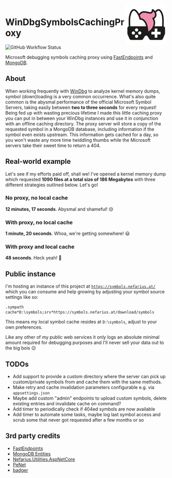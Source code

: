 <img src="assets/NSS-128x128.png" align="right" />

# WinDbgSymbolsCachingProxy

![GitHub Workflow Status](https://img.shields.io/github/actions/workflow/status/nefarius/WinDbgSymbolsCachingProxy/docker-image.yml)

Microsoft debugging symbols caching proxy using [FastEndpoints](https://fast-endpoints.com/) and [MongoDB](https://mongodb-entities.com/).

## About

When working frequently with [WinDbg](https://learn.microsoft.com/en-us/windows-hardware/drivers/debugger/debugging-using-windbg-preview) to analyze kernel memory dumps, symbol (down)loading is a very common occurrence. What's also quite common is the abysmal performance of the official Microsoft Symbol Servers, taking easily between **two to three seconds** for every request! Being fed up with wasting precious lifetime I made this little caching proxy you can put in between your WinDbg instances and use it in conjunction with an offline caching directory. The proxy server will store a copy of the requested symbol in a MongoDB database, including information if the symbol even exists upstream. This information gets cached for a day, so you won't waste any more time twiddling thumbs while the Microsoft servers take their sweet time to return a 404.

## Real-world example

Let's see if my efforts paid off, shall we! I've opened a kernel memory dump which requested **1090 files at a total size of 186 Megabytes** with three different strategies outlined below. Let's go!

### No proxy, no local cache

**12 minutes, 17 seconds**. Abysmal and shameful! 😒

### With proxy, no local cache

**1 minute, 20 seconds**.  Whoa, we're getting somewhere! 😃

### With proxy and local cache

**48 seconds**. Heck yeah! 🥳

## Public instance

I'm hosting an instance of this project at [`https://symbols.nefarius.at/`](https://symbols.nefarius.at/) which you can consume and help growing by adjusting your symbol source settings like so:

```text
.sympath cache*D:\symbols;srv*https://symbols.nefarius.at/download/symbols
```

This means my local symbol cache resides at `D:\symbols`, adjust to your own preferences.

Like any other of my public web services it only logs an absolute minimal amount required for debugging purposes and I'll never sell your data out to the big bois 😉

## TODOs

- Add support to provide a custom directory where the server can pick up custom/private symbols from and cache them with the same methods.
- Make retry and cache invalidation parameters configurable e.g. via `appsettings.json`
- Maybe add custom "admin" endpoints to upload custom symbols, delete existing entries and invalidate cache on command?
- Add timer to periodically check if 404ed symbols are now available
- Add timer to automate some tasks, maybe log last symbol access and scrub some that never got requested after a few months or so

## 3rd party credits

- [FastEndpoints](https://fast-endpoints.com/)
- [MongoDB Entities](https://mongodb-entities.com/)
- [Nefarius.Utilities.AspNetCore](https://github.com/nefarius/Nefarius.Utilities.AspNetCore)
- [PeNet](https://github.com/secana/PeNet)
- [badger](https://github.com/8/badger)
